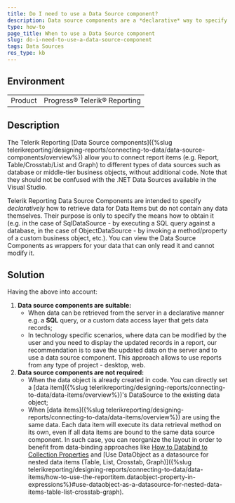 ```yaml
---
title: Do I need to use a Data Source component?
description: Data source components are a *declarative* way to specify how data can be retrieved. The reporting engine creates data objects and executes their data retrieval methods based on the data source component's settings.
type: how-to
page_title: When to use a Data Source component
slug: do-i-need-to-use-a-data-source-component
tags: Data Sources
res_type: kb
---
```


## Environment
<table>
	<tbody>
		<tr>
			<td>Product</td>
			<td>Progress® Telerik® Reporting</td>
		</tr>
	</tbody>
</table>

## Description
  
The Telerik Reporting [Data Source components]({%slug telerikreporting/designing-reports/connecting-to-data/data-source-components/overview%}) allow you to connect report items (e.g. Report, Table/Crosstab/List and Graph) to different types of data sources such as database or middle-tier business objects, without additional code. Note that they should not be confused with the .NET Data Sources available in the Visual Studio.

Telerik Reporting Data Source Components are intended to specify *declaratively* how to retrieve data for Data Items but do not contain any data themselves. Their purpose is only to specify the means how to obtain it (e.g. in the case of SqlDataSource - by executing a SQL query against a database, in the case of ObjectDataSource - by invoking a method/property of a custom business object, etc.). You can view the Data Source Components as wrappers for your data that can only read it and cannot modify it.
  
## Solution    
  
 Having the above into account:  

1. **Data source components are suitable:**
    - When data can be retrieved from the server in a declarative manner e.g. a **SQL** query, or a custom data access layer that gets data records;
    - In technology specific scenarios, where data can be modified by the user and you need to display the updated records in a report, our recommendation is to save the updated data on the server and to use a data source component. This approach allows to use reports from any type of project - desktop, web.
2. **Data source components are not required:**
    - When the data object is already created in code. You can directly set a [data item]({%slug telerikreporting/designing-reports/connecting-to-data/data-items/overview%})'s DataSource to the existing data object;
    - When [data items]({%slug telerikreporting/designing-reports/connecting-to-data/data-items/overview%}) are using the same data. Each data item will execute its data retrieval method on its own, even if all data items are bound to the same data source component. In such case, you can reorganize the layout in order to benefit from data-binding approaches like [How to Databind to Collection Properties](./how-to-databind-to-collection-properties) and [Use DataObject as a datasource for nested data items (Table, List, Crosstab, Graph)]({%slug telerikreporting/designing-reports/connecting-to-data/data-items/how-to-use-the-reportitem.dataobject-property-in-expressions%}#use-dataobject-as-a-datasource-for-nested-data-items-table-list-crosstab-graph).
